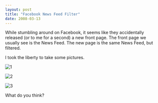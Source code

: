 ```yaml
---
layout: post
title: "Facebook News Feed Filter"
date: 2008-03-13
---
```


While stumbling around on Facebook, it seems like they accidentally released (or to me for a second) a new front page. The front page we usually see is the News Feed. The new page is the same News Feed, but filtered.

I took the liberty to take some pictures.

![1]

![2]

![3]

What do you think?

[1]: http://tech.karbassi.com/images/posts/2008-03-13/screen1.png "Facebook's New News Feed Filter?"

[2]: http://tech.karbassi.com/images/posts/2008-03-13/screen2.png "Facebook's New News Feed Filter?"

[3]: http://tech.karbassi.com/images/posts/2008-03-13/screen3.png "Facebook's New News Feed Filter?"

